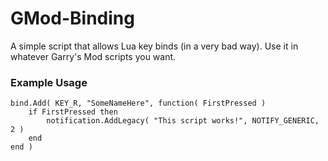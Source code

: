 # GMod-Binding
A simple script that allows Lua key binds (in a very bad way). Use it in whatever Garry's Mod scripts you want.

### Example Usage
```
bind.Add( KEY_R, "SomeNameHere", function( FirstPressed )
    if FirstPressed then
        notification.AddLegacy( "This script works!", NOTIFY_GENERIC, 2 )
    end
end )
```
